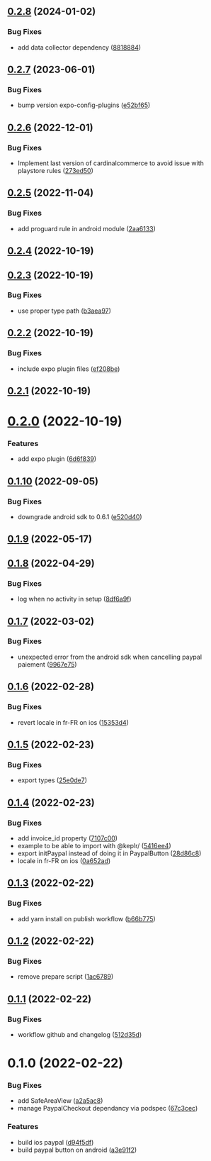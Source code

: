 ## [0.2.8](https://github.com/keplr-team/paypal-react-native/compare/0.2.7...0.2.8) (2024-01-02)


### Bug Fixes

* add data collector dependency ([8818884](https://github.com/keplr-team/paypal-react-native/commit/8818884f3bedb9f5218432ff479aa19b73f18a58))

## [0.2.7](https://github.com/keplr-team/paypal-react-native/compare/0.2.6...0.2.7) (2023-06-01)


### Bug Fixes

* bump version expo-config-plugins ([e52bf65](https://github.com/keplr-team/paypal-react-native/commit/e52bf65f1e744c637dfbc7eab0d990a65d178d53))

## [0.2.6](https://github.com/keplr-team/paypal-react-native/compare/0.2.5...0.2.6) (2022-12-01)


### Bug Fixes

* Implement last version of cardinalcommerce to avoid issue with playstore rules ([273ed50](https://github.com/keplr-team/paypal-react-native/commit/273ed5013d25a900778fb9850a9d8a2ff4005817))

## [0.2.5](https://github.com/keplr-team/paypal-react-native/compare/0.2.4...0.2.5) (2022-11-04)


### Bug Fixes

* add proguard rule in android module ([2aa6133](https://github.com/keplr-team/paypal-react-native/commit/2aa61336ee115e998646dfcc16e871820318f364))

## [0.2.4](https://github.com/keplr-team/paypal-react-native/compare/0.2.3...0.2.4) (2022-10-19)

## [0.2.3](https://github.com/keplr-team/paypal-react-native/compare/0.2.2...0.2.3) (2022-10-19)


### Bug Fixes

* use proper type path ([b3aea97](https://github.com/keplr-team/paypal-react-native/commit/b3aea974b0410283b8f75bd0925585a988de827a))

## [0.2.2](https://github.com/keplr-team/paypal-react-native/compare/0.2.1...0.2.2) (2022-10-19)


### Bug Fixes

* include expo plugin files ([ef208be](https://github.com/keplr-team/paypal-react-native/commit/ef208be059121990661e78afbc7fce64cab7677f))

## [0.2.1](https://github.com/keplr-team/paypal-react-native/compare/0.2.0...0.2.1) (2022-10-19)

# [0.2.0](https://github.com/keplr-team/paypal-react-native/compare/0.1.10...0.2.0) (2022-10-19)


### Features

* add expo plugin ([6d6f839](https://github.com/keplr-team/paypal-react-native/commit/6d6f83966566021a644542f5f616e676cc94431a))

## [0.1.10](https://github.com/keplr-team/paypal-react-native/compare/0.1.9...0.1.10) (2022-09-05)


### Bug Fixes

* downgrade android sdk to 0.6.1 ([e520d40](https://github.com/keplr-team/paypal-react-native/commit/e520d4016fb10d7f2f6a2dd70493182d7091f9cd))

## [0.1.9](https://github.com/keplr-team/paypal-react-native/compare/0.1.8...0.1.9) (2022-05-17)

## [0.1.8](https://github.com/keplr-team/paypal-react-native/compare/0.1.7...0.1.8) (2022-04-29)


### Bug Fixes

* log when no activity in setup ([8df6a9f](https://github.com/keplr-team/paypal-react-native/commit/8df6a9ff076dcc37b2ff98951ebde82d04da156f))

## [0.1.7](https://github.com/keplr-team/paypal-react-native/compare/0.1.6...0.1.7) (2022-03-02)


### Bug Fixes

* unexpected error from the android sdk when cancelling paypal paiement ([9967e75](https://github.com/keplr-team/paypal-react-native/commit/9967e7543aef3d6ed4b68d96e4a7adb79a638067))

## [0.1.6](https://github.com/keplr-team/paypal-react-native/compare/0.1.5...0.1.6) (2022-02-28)


### Bug Fixes

* revert locale in fr-FR on ios ([15353d4](https://github.com/keplr-team/paypal-react-native/commit/15353d4242f2244887bde0daecb695128c26dc4c))

## [0.1.5](https://github.com/keplr-team/paypal-react-native/compare/0.1.4...0.1.5) (2022-02-23)


### Bug Fixes

* export types ([25e0de7](https://github.com/keplr-team/paypal-react-native/commit/25e0de742ebdc093c8166dec146a3a95b3fa667f))

## [0.1.4](https://github.com/keplr-team/paypal-react-native/compare/0.1.3...0.1.4) (2022-02-23)


### Bug Fixes

* add invoice_id property ([7107c00](https://github.com/keplr-team/paypal-react-native/commit/7107c00f02d140c0d022620f06e29fe32bc952ba))
* example to be able to import with @keplr/ ([5416ee4](https://github.com/keplr-team/paypal-react-native/commit/5416ee44660485190cfa5fe1fbfd76caeb82fb52))
* export initPaypal instead of doing it in PaypalButton ([28d86c8](https://github.com/keplr-team/paypal-react-native/commit/28d86c8d471619ecf39201fd7c0b19657d950bc8))
* locale in fr-FR on ios ([0a652ad](https://github.com/keplr-team/paypal-react-native/commit/0a652adbd054e9c5ab5984e4072a9412f88c1b42))

## [0.1.3](https://github.com/keplr-team/paypal-react-native/compare/0.1.2...0.1.3) (2022-02-22)


### Bug Fixes

* add yarn install on publish workflow ([b66b775](https://github.com/keplr-team/paypal-react-native/commit/b66b775c8f9a4311a3fb2360bdca1d88f9e0b8e6))

## [0.1.2](https://github.com/keplr-team/paypal-react-native/compare/0.1.1...0.1.2) (2022-02-22)


### Bug Fixes

* remove prepare script ([1ac6789](https://github.com/keplr-team/paypal-react-native/commit/1ac6789357e976465d953cfdfa8dd9dc6520de55))

## [0.1.1](https://github.com/keplr-team/paypal-react-native/compare/0.1.0...0.1.1) (2022-02-22)


### Bug Fixes

* workflow github and changelog ([512d35d](https://github.com/keplr-team/paypal-react-native/commit/512d35db78c64b531b90809df0e62e2c4b8a1ef2))

# 0.1.0 (2022-02-22)


### Bug Fixes

* add SafeAreaView ([a2a5ac8](https://github.com/keplr-team/paypal-react-native/commit/a2a5ac8faf0d1c2d6b71b63ca4c1a28f8cbb5bbc))
* manage PaypalCheckout dependancy via podspec ([67c3cec](https://github.com/keplr-team/paypal-react-native/commit/67c3cec58617e9171d658ec4ebf3054ed21dc488))


### Features

* build ios paypal ([d94f5df](https://github.com/keplr-team/paypal-react-native/commit/d94f5df73f4d1e3d85e3225e5dd239f246dab51c))
* build paypal button on android ([a3e91f2](https://github.com/keplr-team/paypal-react-native/commit/a3e91f254de2846f1a13b6be41a1f14c3a82a30e))


